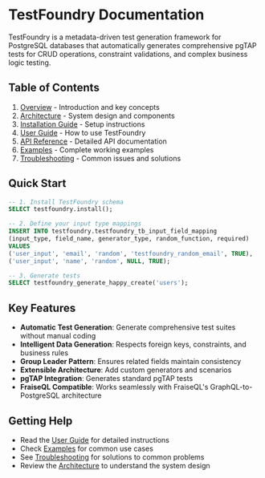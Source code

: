 # TestFoundry Documentation

TestFoundry is a metadata-driven test generation framework for PostgreSQL databases that automatically generates comprehensive pgTAP tests for CRUD operations, constraint validations, and complex business logic testing.

## Table of Contents

1. [Overview](./overview.md) - Introduction and key concepts
2. [Architecture](./architecture.md) - System design and components
3. [Installation Guide](./installation.md) - Setup instructions
4. [User Guide](./user-guide.md) - How to use TestFoundry
5. [API Reference](./api-reference.md) - Detailed API documentation
6. [Examples](./examples.md) - Complete working examples
7. [Troubleshooting](./troubleshooting.md) - Common issues and solutions

## Quick Start

```sql
-- 1. Install TestFoundry schema
SELECT testfoundry.install();

-- 2. Define your input type mappings
INSERT INTO testfoundry.testfoundry_tb_input_field_mapping
(input_type, field_name, generator_type, random_function, required)
VALUES
('user_input', 'email', 'random', 'testfoundry_random_email', TRUE),
('user_input', 'name', 'random', NULL, TRUE);

-- 3. Generate tests
SELECT testfoundry_generate_happy_create('users');
```

## Key Features

- **Automatic Test Generation**: Generate comprehensive test suites without manual coding
- **Intelligent Data Generation**: Respects foreign keys, constraints, and business rules
- **Group Leader Pattern**: Ensures related fields maintain consistency
- **Extensible Architecture**: Add custom generators and scenarios
- **pgTAP Integration**: Generates standard pgTAP tests
- **FraiseQL Compatible**: Works seamlessly with FraiseQL's GraphQL-to-PostgreSQL architecture

## Getting Help

- Read the [User Guide](./user-guide.md) for detailed instructions
- Check [Examples](./examples.md) for common use cases
- See [Troubleshooting](./troubleshooting.md) for solutions to common problems
- Review the [Architecture](./architecture.md) to understand the system design
